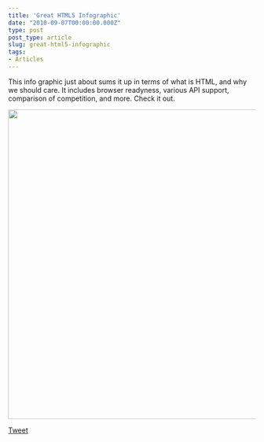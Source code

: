 ```yaml
---
title: 'Great HTML5 Infographic'
date: "2010-09-07T00:00:00.000Z"
type: post 
post_type: article
slug: great-html5-infographic
tags: 
- Articles
---
```

This info graphic just about sums it up in terms of what is HTML, and why we should care. It includes browser readyness, various API support, comparison of competition, and more. Check it out.

[<img class="alignnone" title="HTML5" src="http://media.focus.com/images/uploaded/fyi/wtf-html5-infographic/HTML5__.jpg" alt="" width="576" height="630" />][1]

<div style="">
  <a href="http://twitter.com/share" class="twitter-share-button" data-count="horizontal" data-text="Great HTML5 Infographic" data-url="http://brandontreb.com/great-html5-infographic"  data-via="brandontreb" data-related="brandontreb:">Tweet</a>
</div>

 [1]: http://media.focus.com/images/uploaded/fyi/wtf-html5-infographic/HTML5__.jpg